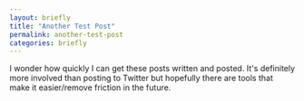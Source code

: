 ```yaml
---
layout: briefly  
title: "Another Test Post"  
permalink: another-test-post  
categories: briefly
---
```


I wonder how quickly I can get these posts written and posted. It's definitely more involved than posting to Twitter but hopefully there are tools that make it easier/remove friction in the future.